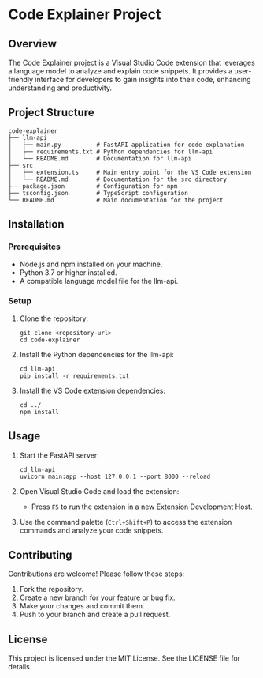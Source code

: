 # Code Explainer Project

## Overview
The Code Explainer project is a Visual Studio Code extension that leverages a language model to analyze and explain code snippets. It provides a user-friendly interface for developers to gain insights into their code, enhancing understanding and productivity.

## Project Structure
```
code-explainer
├── llm-api
│   ├── main.py          # FastAPI application for code explanation
│   ├── requirements.txt # Python dependencies for llm-api
│   └── README.md        # Documentation for llm-api
├── src
│   ├── extension.ts     # Main entry point for the VS Code extension
│   └── README.md        # Documentation for the src directory
├── package.json         # Configuration for npm
├── tsconfig.json        # TypeScript configuration
└── README.md            # Main documentation for the project
```

## Installation

### Prerequisites
- Node.js and npm installed on your machine.
- Python 3.7 or higher installed.
- A compatible language model file for the llm-api.

### Setup
1. Clone the repository:
   ```
   git clone <repository-url>
   cd code-explainer
   ```

2. Install the Python dependencies for the llm-api:
   ```
   cd llm-api
   pip install -r requirements.txt
   ```

3. Install the VS Code extension dependencies:
   ```
   cd ../
   npm install
   ```

## Usage
1. Start the FastAPI server:
   ```
   cd llm-api
   uvicorn main:app --host 127.0.0.1 --port 8000 --reload
   ```

2. Open Visual Studio Code and load the extension:
   - Press `F5` to run the extension in a new Extension Development Host.

3. Use the command palette (`Ctrl+Shift+P`) to access the extension commands and analyze your code snippets.

## Contributing
Contributions are welcome! Please follow these steps:
1. Fork the repository.
2. Create a new branch for your feature or bug fix.
3. Make your changes and commit them.
4. Push to your branch and create a pull request.

## License
This project is licensed under the MIT License. See the LICENSE file for details.